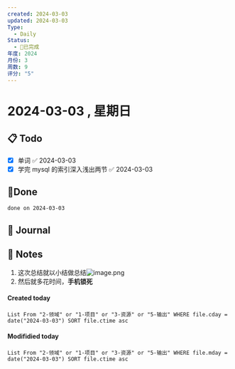 ```yaml
---
created: 2024-03-03
updated: 2024-03-03
Type:
  - Daily
Status:
  - 🎃已完成
年度: 2024
月份: 3
周数: 9
评分: "5"
---
```

# 2024-03-03 , 星期日

## 📋 Todo
- [x] 单词 ✅ 2024-03-03
- [x] 学完 mysql 的索引深入浅出两节 ✅ 2024-03-03

## 🍰Done
```tasks
done on 2024-03-03
```

## 📆 Journal


## 📑 Notes

1. 这次总结就以小结做总结![image.png](https://obsidian-pic-1317906728.cos.ap-nanjing.myqcloud.com/obsidian/20240303235654.png)
2. 然后就多花时间，**手机锁死**

#### Created today

```dataview
List From "2-领域" or "1-项目" or "3-资源" or "5-输出" WHERE file.cday = date("2024-03-03") SORT file.ctime asc
```


#### Modifidied today

```dataview
List From "2-领域" or "1-项目" or "3-资源" or "5-输出" WHERE file.mday = date("2024-03-03") SORT file.ctime asc
```